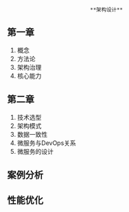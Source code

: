                                **架构设计**
## 第一章
 1. 概念
 2. 方法论
 3. 架构治理
 4. 核心能力
## 第二章
 1. 技术选型
   2. 架构模式
   3. 数据一致性
   4. 微服务与DevOps关系
   5. 微服务的设计
## 案例分析

## 性能优化
